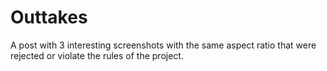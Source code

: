 # Outtakes

A post with 3 interesting screenshots with the same aspect ratio that were rejected or violate the rules of the project.
